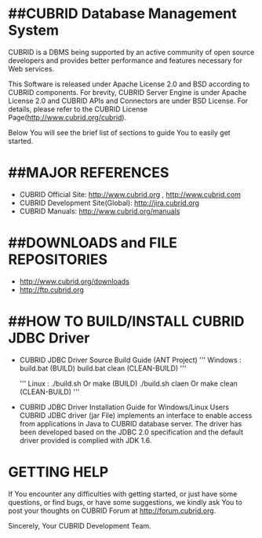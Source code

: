 ##CUBRID Database Management System
==========================
CUBRID is a DBMS being supported by an active community of open source developers 
and provides better performance and features necessary for Web services. 

This Software is released under Apache License 2.0 and BSD according to CUBRID components.
For brevity, CUBRID Server Engine is under Apache License 2.0 and CUBRID APIs and Connectors are under BSD License.
For details, please refer to the CUBRID License Page(http://www.cubrid.org/cubrid).

Below You will see the brief list of sections to guide You to easily get started. 

##MAJOR REFERENCES
================
- CUBRID Official Site: http://www.cubrid.org ,  http://www.cubrid.com
- CUBRID Development Site(Global): http://jira.cubrid.org
- CUBRID Manuals: http://www.cubrid.org/manuals 

##DOWNLOADS and FILE REPOSITORIES
=====================
- http://www.cubrid.org/downloads
- http://ftp.cubrid.org

##HOW TO BUILD/INSTALL CUBRID JDBC Driver
=====================
- CUBRID JDBC Driver Source Build Guide (ANT Project)
    '''
    Windows : build.bat (BUILD)
              build.bat clean (CLEAN-BUILD)
    '''

    '''
    Linux : ./build.sh Or make (BUILD)
            ./build.sh claen Or make clean (CLEAN-BUILD)
    '''
	
- CUBRID JDBC Driver Installation Guide for Windows/Linux Users
	CUBRID JDBC driver (jar File) implements an interface to enable access 
	from applications in Java to CUBRID database server. 
	The driver has been developed based on the JDBC 2.0 specification 
	and the default driver provided is complied with JDK 1.6.

GETTING HELP
============
If You encounter any difficulties with getting started, or just have some
questions, or find bugs, or have some suggestions, we kindly ask You to 
post your thoughts on CUBRID Forum at http://forum.cubrid.org.

Sincerely,
Your CUBRID Development Team.
